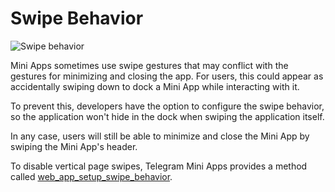 # Swipe Behavior

![Swipe behavior](/functionality/swipe-behavior.png)

Mini Apps sometimes use swipe gestures that may conflict with the gestures for minimizing and closing the app.
For users, this could appear as accidentally swiping down to dock a Mini App while interacting with it.

To prevent this, developers have the option to configure the swipe behavior,
so the application won't hide in the dock when swiping the application itself.

In any case, users will still be able to minimize and close the Mini App by swiping the Mini App's header.

To disable vertical page swipes, Telegram Mini Apps provides a method
called [web_app_setup_swipe_behavior](methods.md#web-app-setup-swipe-behavior).